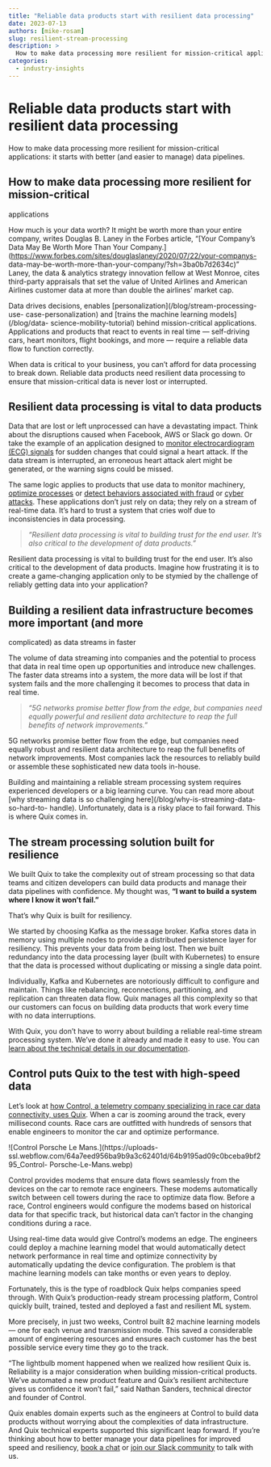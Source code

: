 ```yaml
---
title: "Reliable data products start with resilient data processing"
date: 2023-07-13
authors: [mike-rosam]
slug: resilient-stream-processing
description: >
  How to make data processing more resilient for mission-critical applications: it starts with better (and easier to manage) data pipelines.
categories:
  - industry-insights
---
```


# Reliable data products start with resilient data processing

How to make data processing more resilient for mission-critical applications: it starts with better (and easier to manage) data pipelines.

<!-- more -->

## How to make data processing more resilient for mission-critical
applications

How much is your data worth? It might be worth more than your entire company,
writes Douglas B. Laney in the Forbes article, “[Your Company’s Data May Be
Worth More Than Your
Company.](https://www.forbes.com/sites/douglaslaney/2020/07/22/your-companys-
data-may-be-worth-more-than-your-company/?sh=3ba0b7d2634c)” Laney, the data &
analytics strategy innovation fellow at West Monroe, cites third-party
appraisals that set the value of United Airlines and American Airlines
customer data at more than double the airlines’ market cap.

Data drives decisions, enables [personalization](/blog/stream-processing-use-
case-personalization) and [trains the machine learning models](/blog/data-
science-mobility-tutorial) behind mission-critical applications. Applications
and products that react to events in real time — self-driving cars, heart
monitors, flight bookings, and more — require a reliable data flow to function
correctly.

When data is critical to your business, you can’t afford for data processing
to break down. Reliable data products need resilient data processing to ensure
that mission-critical data is never lost or interrupted.  

## Resilient data processing is vital to data products

Data that are lost or left unprocessed can have a devastating impact. Think
about the disruptions caused when Facebook, AWS or Slack go down. Or take the
example of an application designed to [monitor electrocardiogram (ECG)
signals](https://granules.cs.colostate.edu/papers/FailureResilient-EEGv7.pdf)
for sudden changes that could signal a heart attack. If the data stream is
interrupted, an erroneous heart attack alert might be generated, or the
warning signs could be missed.

The same logic applies to products that use data to monitor machinery,
[optimize processes](/blog/network-connectivity-and-resiliency) or [detect
behaviors associated with fraud](/blog/fraud-detection-case-study) or [cyber
attacks](/blog/cyber-security-machine-learning-ai). These applications don’t
just rely on data; they rely on a stream of real-time data. It’s hard to trust
a system that cries wolf due to inconsistencies in data processing.  

> _“Resilient data processing is vital to building trust for the end user.
> It’s also critical to the development of data products.”_

Resilient data processing is vital to building trust for the end user. It’s
also critical to the development of data products. Imagine how frustrating it
is to create a game-changing application only to be stymied by the challenge
of reliably getting data into your application?  

## Building a resilient data infrastructure becomes more important (and more
complicated) as data streams in faster

The volume of data streaming into companies and the potential to process that
data in real time open up opportunities and introduce new challenges. The
faster data streams into a system, the more data will be lost if that system
fails and the more challenging it becomes to process that data in real time.  

> _“5G networks promise better flow from the edge, but companies need equally
> powerful and resilient data architecture to reap the full benefits of
> network improvements.”_

5G networks promise better flow from the edge, but companies need equally
robust and resilient data architecture to reap the full benefits of network
improvements. Most companies lack the resources to reliably build or assemble
these sophisticated new data tools in-house.

Building and maintaining a reliable stream processing system requires
experienced developers or a big learning curve. You can read more about [why
streaming data is so challenging here](/blog/why-is-streaming-data-so-hard-to-
handle). Unfortunately, data is a risky place to fail forward. This is where
Quix comes in.  

## The stream processing solution built for resilience

We built Quix to take the complexity out of stream processing so that data
teams and citizen developers can build data products and manage their data
pipelines with confidence. My thought was, **“I want to build a system where I
know it won’t fail.”**

That’s why Quix is built for resiliency.

We started by choosing Kafka as the message broker. Kafka stores data in
memory using multiple nodes to provide a distributed persistence layer for
resiliency. This prevents your data from being lost. Then we built redundancy
into the data processing layer (built with Kubernetes) to ensure that the data
is processed without duplicating or missing a single data point.

Individually, Kafka and Kubernetes are notoriously difficult to configure and
maintain. Things like rebalancing, reconnections, partitioning, and
replication can threaten data flow. Quix manages all this complexity so that
our customers can focus on building data products that work every time with no
data interruptions.

With Quix, you don’t have to worry about building a reliable real-time stream
processing system. We’ve done it already and made it easy to use. You can
[learn about the technical details in our
documentation](https://quix.io/docs/sdk/introduction.html).  

## Control puts Quix to the test with high-speed data

Let’s look at [how Control, a telemetry company specializing in race car data
connectivity, uses Quix](/blog/network-connectivity-and-resiliency). When a
car is zooming around the track, every millisecond counts. Race cars are
outfitted with hundreds of sensors that enable engineers to monitor the car
and optimize performance.  

![Control Porsche Le Mans.](https://uploads-
ssl.webflow.com/64a7eed956ba9b9a3c62401d/64b9195ad09c0bceba9bf295_Control-
Porsche-Le-Mans.webp)

Control provides modems that ensure data flows seamlessly from the devices on
the car to remote race engineers. These modems automatically switch between
cell towers during the race to optimize data flow. Before a race, Control
engineers would configure the modems based on historical data for that
specific track, but historical data can’t factor in the changing conditions
during a race.

Using real-time data would give Control’s modems an edge. The engineers could
deploy a machine learning model that would automatically detect network
performance in real time and optimize connectivity by automatically updating
the device configuration. The problem is that machine learning models can take
months or even years to deploy.

Fortunately, this is the type of roadblock Quix helps companies speed through.
With Quix’s production-ready stream processing platform, Control quickly
built, trained, tested and deployed a fast and resilient ML system.

More precisely, in just two weeks, Control built 82 machine learning models —
one for each venue and transmission mode. This saved a considerable amount of
engineering resources and ensures each customer has the best possible service
every time they go to the track.

“The lightbulb moment happened when we realized how resilient Quix is.
Reliability is a major consideration when building mission-critical products.
We’ve automated a new product feature and Quix’s resilient architecture gives
us confidence it won’t fail,” said Nathan Sanders, technical director and
founder of Control.

Quix enables domain experts such as the engineers at Control to build data
products without worrying about the complexities of data infrastructure. And
Quix technical experts supported this significant leap forward. If you’re
thinking about how to better manage your data pipelines for improved speed and
resiliency, [book a chat](https://calendly.com/clara-quix/30min) or [join our
Slack community](http://quix.io/slack-invite) to talk with us.





